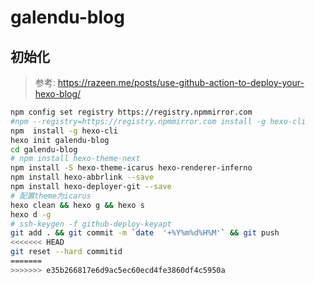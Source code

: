 # galendu-blog

## 初始化  
>参考: https://razeen.me/posts/use-github-action-to-deploy-your-hexo-blog/

```bash
npm config set registry https://registry.npmmirror.com
#npm --registry=https://registry.npmmirror.com install -g hexo-cli
npm  install -g hexo-cli
hexo init galendu-blog
cd galendu-blog
# npm install hexo-theme-next
npm install -S hexo-theme-icarus hexo-renderer-inferno
npm install hexo-abbrlink --save
npm install hexo-deployer-git --save
# 配置theme为icarus
hexo clean && hexo g && hexo s
hexo d -g
# ssh-keygen -f github-deploy-keyapt
git add . && git commit -m `date  '+%Y%m%d%H%M'` && git push
<<<<<<< HEAD
git reset --hard commitid
=======
>>>>>>> e35b266817e6d9ac5ec60ecd4fe3860df4c5950a
```